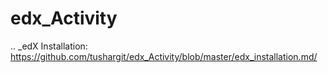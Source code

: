 edx_Activity
============

.. _edX Installation: https://github.com/tushargit/edx_Activity/blob/master/edx_installation.md/
